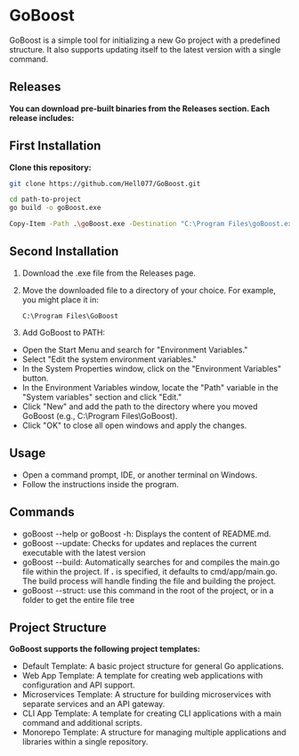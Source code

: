 # GoBoost

GoBoost is a simple tool for initializing a new Go project with a predefined structure. It also supports updating itself to the latest version with a single command.

## Releases
**You can download pre-built binaries from the Releases section. Each release includes:**


## First Installation

**Clone this repository:**
   ```bash
   git clone https://github.com/Hell077/GoBoost.git
   ```
   ```bash
   cd path-to-project
   go build -o goBoost.exe
   ```
   ```bash 
   Copy-Item -Path .\goBoost.exe -Destination "C:\Program Files\goBoost.exe"
   ```
## Second Installation
1. Download the .exe file from the Releases page.

2. Move the downloaded file to a directory of your choice. For example, you might place it in:

   ````
   C:\Program Files\GoBoost
   ````
3. Add GoBoost to PATH:

- Open the Start Menu and search for "Environment Variables."
- Select "Edit the system environment variables."
- In the System Properties window, click on the "Environment Variables" button.
- In the Environment Variables window, locate the "Path" variable in the "System variables" section and click "Edit."
- Click "New" and add the path to the directory where you moved GoBoost (e.g., C:\Program Files\GoBoost).
- Click "OK" to close all open windows and apply the changes.

## Usage

- Open a command prompt, IDE, or another terminal on Windows.
- Follow the instructions inside the program.

## Commands
-  goBoost --help or goBoost -h: Displays the content of README.md.
-  goBoost --update: Checks for updates and replaces the current executable with the latest version
-  goBoost --build: Automatically searches for and compiles the main.go file within the project.  If **.** is specified, it defaults to cmd/app/main.go. The build process will handle finding the file and building the project.
-  goBoost --struct: use this command in the root of the project, or in a folder to get the entire file tree


## Project Structure

**GoBoost supports the following project templates:**

- Default Template: A basic project structure for general Go applications.
- Web App Template: A template for creating web applications with configuration and API support.
- Microservices Template: A structure for building microservices with separate services and an API gateway.
- CLI App Template: A template for creating CLI applications with a main command and additional scripts.
- Monorepo Template: A structure for managing multiple applications and libraries within a single repository.
